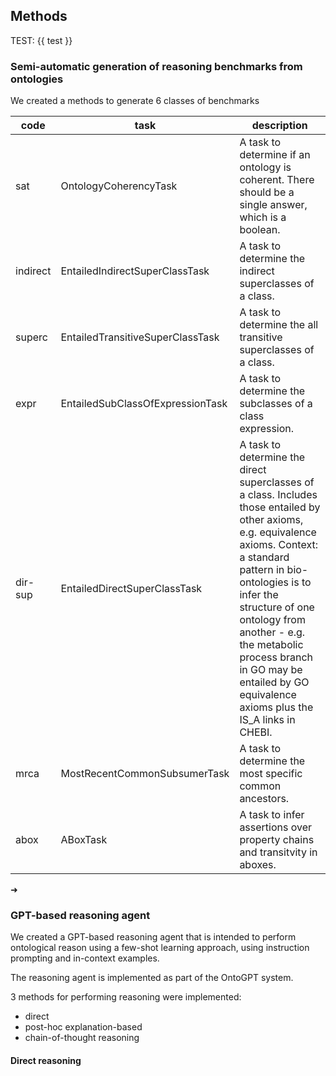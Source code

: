 ## Methods

TEST: {{ test }}

### Semi-automatic generation of reasoning benchmarks from ontologies

We created a methods to generate 6 classes of benchmarks

|code|task|description|
|---|---|---|
|sat|OntologyCoherencyTask|A task to determine if an ontology is coherent.      There should be a single answer, which is a boolean.|
|indirect|EntailedIndirectSuperClassTask|A task to determine the indirect superclasses of a class.|
|superc|EntailedTransitiveSuperClassTask|A task to determine the all transitive superclasses of a class.|
|expr|EntailedSubClassOfExpressionTask|A task to determine the subclasses of a class expression.|
|dir-sup|EntailedDirectSuperClassTask|A task to determine the direct superclasses of a class.      Includes those entailed by other axioms, e.g. equivalence axioms.      Context: a standard pattern in bio-ontologies is to infer the structure     of one ontology from another - e.g. the metabolic process branch in GO     may be entailed by GO equivalence axioms plus the IS_A links in CHEBI.|
|mrca|MostRecentCommonSubsumerTask|A task to determine the most specific common ancestors.|
|abox|ABoxTask|A task to infer assertions over property chains and transitvity in aboxes.|
➜

### GPT-based reasoning agent

We created a GPT-based reasoning agent that is intended to perform ontological reason using
a few-shot learning approach, using instruction prompting and in-context examples.

The reasoning agent is implemented as part of the OntoGPT system.

3 methods for performing reasoning were implemented:

- direct
- post-hoc explanation-based
- chain-of-thought reasoning

#### Direct reasoning